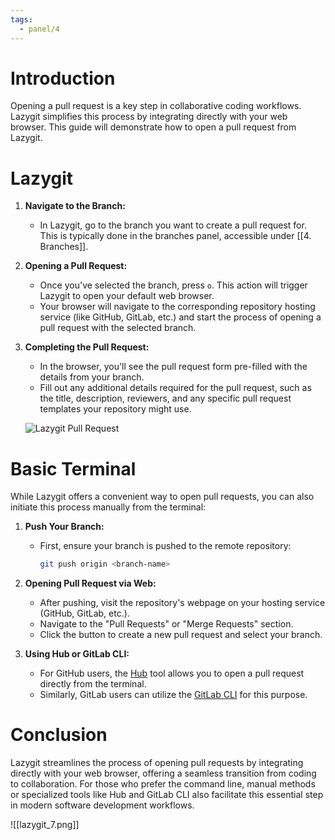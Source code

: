 ```yaml
---
tags:
  - panel/4
---
```

# Introduction
Opening a pull request is a key step in collaborative coding workflows. Lazygit simplifies this process by integrating directly with your web browser. This guide will demonstrate how to open a pull request from Lazygit.

# Lazygit
1. **Navigate to the Branch:**
   - In Lazygit, go to the branch you want to create a pull request for. This is typically done in the branches panel, accessible under [[4. Branches]].

2. **Opening a Pull Request:**
   - Once you've selected the branch, press `o`. This action will trigger Lazygit to open your default web browser.
   - Your browser will navigate to the corresponding repository hosting service (like GitHub, GitLab, etc.) and start the process of opening a pull request with the selected branch.

3. **Completing the Pull Request:**
   - In the browser, you'll see the pull request form pre-filled with the details from your branch.
   - Fill out any additional details required for the pull request, such as the title, description, reviewers, and any specific pull request templates your repository might use.

   ![Lazygit Pull Request](lazygit_7.png)

# Basic Terminal
While Lazygit offers a convenient way to open pull requests, you can also initiate this process manually from the terminal:

1. **Push Your Branch:**
   - First, ensure your branch is pushed to the remote repository:
     ```bash
     git push origin <branch-name>
     ```

2. **Opening Pull Request via Web:**
   - After pushing, visit the repository's webpage on your hosting service (GitHub, GitLab, etc.).
   - Navigate to the "Pull Requests" or "Merge Requests" section.
   - Click the button to create a new pull request and select your branch.

3. **Using Hub or GitLab CLI:**
   - For GitHub users, the [Hub](https://hub.github.com/) tool allows you to open a pull request directly from the terminal.
   - Similarly, GitLab users can utilize the [GitLab CLI](https://docs.gitlab.com/ee/user/project/merge_requests/creating_merge_requests.html) for this purpose.

# Conclusion
Lazygit streamlines the process of opening pull requests by integrating directly with your web browser, offering a seamless transition from coding to collaboration. For those who prefer the command line, manual methods or specialized tools like Hub and GitLab CLI also facilitate this essential step in modern software development workflows.


![[lazygit_7.png]]
